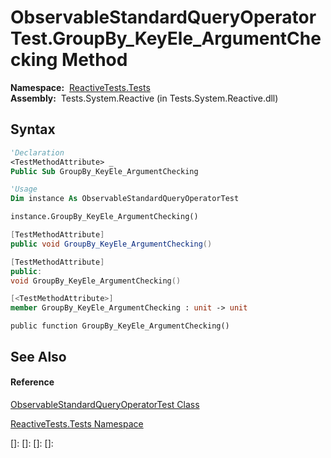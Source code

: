 # ObservableStandardQueryOperatorTest.GroupBy\_KeyEle\_ArgumentChecking Method

**Namespace:**  [ReactiveTests.Tests](ReactiveTests.Tests\ReactiveTests.Tests.md)  
**Assembly:**  Tests.System.Reactive (in Tests.System.Reactive.dll)

## Syntax

```vb
'Declaration
<TestMethodAttribute> _
Public Sub GroupBy_KeyEle_ArgumentChecking
```

```vb
'Usage
Dim instance As ObservableStandardQueryOperatorTest

instance.GroupBy_KeyEle_ArgumentChecking()
```

```csharp
[TestMethodAttribute]
public void GroupBy_KeyEle_ArgumentChecking()
```

```c++
[TestMethodAttribute]
public:
void GroupBy_KeyEle_ArgumentChecking()
```

```fsharp
[<TestMethodAttribute>]
member GroupBy_KeyEle_ArgumentChecking : unit -> unit 
```

```jscript
public function GroupBy_KeyEle_ArgumentChecking()
```

## See Also

#### Reference

[ObservableStandardQueryOperatorTest Class](ObservableStandardQueryOperatorTest\ObservableStandardQueryOperatorTest.md)

[ReactiveTests.Tests Namespace](ReactiveTests.Tests\ReactiveTests.Tests.md)

[]: 
[]: 
[]: 
[]: 